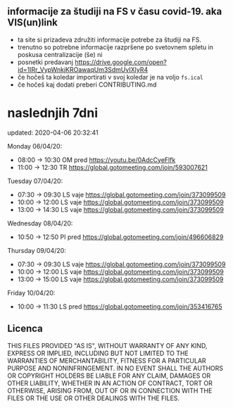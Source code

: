 ## informacije za študiji na FS v času covid-19. aka VIS(un)link
- ta site si prizadeva združiti informacije potrebe za študiji na FS. 
- trenutno so potrebne informacije razpršene po svetovnem spletu in poskusa centralizacije (še) ni
- posnetki predavanj https://drive.google.com/open?id=1IRr_VypWnkjKROawaqUm3SdmUvIXlyR4
- če hočeš ta koledar importirati v svoj koledar je na voljo `fs.ical`
- če hočeš kaj dodati preberi CONTRIBUTING.md

# naslednjih 7dni
updated: 2020-04-06 20:32:41

Monday 06/04/20:
 - 08:00 -> 10:30
	OM pred https://youtu.be/0AdcCyeFlfk
 - 11:00 -> 12:30
	TR https://global.gotomeeting.com/join/593007621

Tuesday 07/04/20:
 - 07:30 -> 09:30
	LS vaje https://global.gotomeeting.com/join/373099509
 - 10:00 -> 12:00
	LS vaje https://global.gotomeeting.com/join/373099509
 - 13:00 -> 14:30
	LS vaje https://global.gotomeeting.com/join/373099509

Wednesday 08/04/20:
 - 10:50 -> 12:50
	PI pred https://global.gotomeeting.com/join/496606829

Thursday 09/04/20:
 - 07:30 -> 09:30
	LS vaje https://global.gotomeeting.com/join/373099509
 - 10:00 -> 12:00
	LS vaje https://global.gotomeeting.com/join/373099509
 - 13:00 -> 15:00
	LS vaje https://global.gotomeeting.com/join/373099509

Friday 10/04/20:
 - 10:00 -> 11:30
	LS pred https://global.gotomeeting.com/join/353416765

## Licenca
THIS FILES PROVIDED "AS IS", WITHOUT WARRANTY OF ANY KIND, EXPRESS OR
IMPLIED, INCLUDING BUT NOT LIMITED TO THE WARRANTIES OF MERCHANTABILITY,
FITNESS FOR A PARTICULAR PURPOSE AND NONINFRINGEMENT. IN NO EVENT SHALL THE
AUTHORS OR COPYRIGHT HOLDERS BE LIABLE FOR ANY CLAIM, DAMAGES OR OTHER
LIABILITY, WHETHER IN AN ACTION OF CONTRACT, TORT OR OTHERWISE, ARISING FROM,
OUT OF OR IN CONNECTION WITH THE FILES OR THE USE OR OTHER DEALINGS WITH THE FILES.
